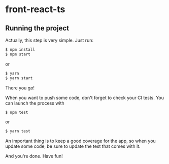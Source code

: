 # front-react-ts

## Running the project
Actually, this step is very simple. Just run:
```bash
$ npm install
$ npm start
```
or
```bash
$ yarn
$ yarn start
```

There you go!

When you want to push some code, don't forget to check your CI tests. You can launch the process with
```bash
$ npm test
```
or
```bash
$ yarn test
```

An important thing is to keep a good coverage for the app, so when you update some code, be sure to update the test that comes with it.

And you're done. Have fun!